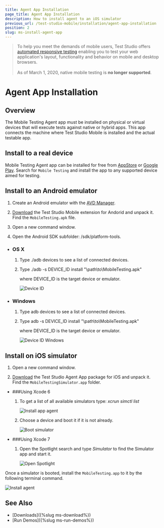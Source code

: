 ```yaml
---
title: Agent App Installation
page_title: Agent App Installation
description: How to install agent to an iOS simulator
previous_url: /test-studio-mobile/installation/agent-app-installation
position: 2
slug: ms-install-agent-app
---
```


> To help you meet the demands of mobile users, Test Studio offers <a href="https://www.telerik.com/teststudio/automated-website-responsive-testing" target="_blank">automated responsive testing</a> enabling you to test your web application's layout, functionality and behavior on mobile and desktop browsers.
><br>
><br>
> As of March 1, 2020, native mobile testing is __no longer supported__.

# Agent App Installation

## Overview

The Mobile Testing Agent app must be installed on physical or virtual devices that will execute tests against native or hybrid apps. This app connects the machine where Test Studio Mobile is installed and the actual testable app.

## Install to a real device

Mobile Testing Agent app can be installed for free from [AppStore](https://itunes.apple.com/us/app/mobile-testing/id787441509?ls=1&amp;mt=8) or [Google Play](https://play.google.com/store/apps/details?id=com.telerik.testing.executionagent). Search for `Mobile Testing` and install the app to any supported device aimed for testing.

## Install to an Android emulator

1. Create an Android emulator with the [AVD Manager](http://developer.android.com/tools/devices/managing-avds.html).

2. [Download](/samples/MobileTestingExtension_Android.zip) the Test Studio Mobile extension for Andorid and unpack it. Find the `MobileTesting.apk` file.

3. Open a new command window.

4. Open the Android SDK subfolder: /sdk/platform-tools.

* ### OS X

	1. Type ./adb devices to see a list of connected devices.

	2. Type ./adb -s DEVICE_ID install "\path\to\MobileTesting.apk"

		where DEVICE_ID is the target device or emulator.

		![Device ID](/img/test-studio-mobile/getting-started-mb/agent-app-installation/fig1.png)

* ### Windows

	1. Type adb devices to see a list of connected devices.

	2. Type adb -s DEVICE_ID install "\path\to\MobileTesting.apk"

		where DEVICE_ID is the target device or emulator.

		![Device ID Windows](/img/test-studio-mobile/getting-started-mb/agent-app-installation/fig2.png)


## Install on iOS simulator

1. Open a new command window.

2. [Download](/samples/MobileTestingAgentForSimulator.zip) the Test Studio Agent App package for iOS and unpack it. Find the `MobileTestingSimulator.app` folder.

* ###Using Xcode 6

	1. To get a list of all available simulators type: *xcrun simctl list*

		![Install app agent](/img/test-studio-mobile/getting-started-mb/agent-app-installation/fig4.png)

	2. Choose a device and boot it if it is not already.

		![Boot simulator](/img/test-studio-mobile/getting-started-mb/agent-app-installation/fig5.png)

* ###Using Xcode 7

	1. Open the Spotlight search and type *Simulator* to find the Simulator app and start it.

		![Open Spotlight](/img/test-studio-mobile/getting-started-mb/agent-app-installation/fig6.png)

Once a simulator is booted, install the `MobileTesting.app` to it by the following terminal command.

![Install agent](/img/test-studio-mobile/getting-started-mb/agent-app-installation/fig7.png)


See Also
--------

+ [Downloads]({%slug ms-download%})
+ [Run Demos]({%slug ms-run-demos%})